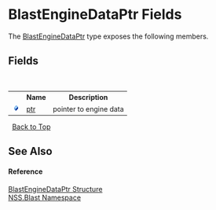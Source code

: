# BlastEngineDataPtr Fields
 

The <a href="8db5e405-878e-4a0b-b105-f09f3c478935.md">BlastEngineDataPtr</a> type exposes the following members.


## Fields
&nbsp;<table><tr><th></th><th>Name</th><th>Description</th></tr><tr><td>![Public field](media/pubfield.gif "Public field")</td><td><a href="c8aa1ed2-05e2-ac25-3af0-4c705da4c902.md">ptr</a></td><td>
pointer to engine data</td></tr></table>&nbsp;
<a href="#blastenginedataptr-fields">Back to Top</a>

## See Also


#### Reference
<a href="8db5e405-878e-4a0b-b105-f09f3c478935.md">BlastEngineDataPtr Structure</a><br /><a href="88b55311-4a89-0894-e27a-e157e443c7f7.md">NSS.Blast Namespace</a><br />